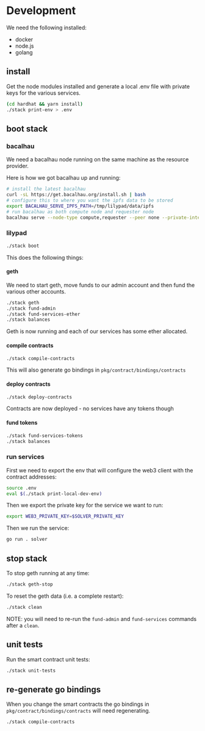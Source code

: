 # Development

We need the following installed:

 * docker
 * node.js
 * golang

## install

Get the node modules installed and generate a local .env file with private keys for the various services.

```bash
(cd hardhat && yarn install)
./stack print-env > .env
```

## boot stack

### bacalhau

We need a bacalhau node running on the same machine as the resource provider.

Here is how we got bacalhau up and running:

```bash
# install the latest bacalhau
curl -sL https://get.bacalhau.org/install.sh | bash
# configure this to where you want the ipfs data to be stored
export BACALHAU_SERVE_IPFS_PATH=/tmp/lilypad/data/ipfs
# run bacalhau as both compute node and requester node
bacalhau serve --node-type compute,requester --peer none --private-internal-ipfs=false --job-selection-accept-networked
```

### lilypad

```bash
./stack boot
```

This does the following things:

#### geth

We need to start geth, move funds to our admin account and then fund the various other accounts.

```bash
./stack geth
./stack fund-admin
./stack fund-services-ether
./stack balances
```

Geth is now running and each of our services has some ether allocated.

#### compile contracts

```bash
./stack compile-contracts
```

This will also generate go bindings in `pkg/contract/bindings/contracts`

#### deploy contracts

```bash
./stack deploy-contracts
```

Contracts are now deployed - no services have any tokens though

#### fund tokens

```bash
./stack fund-services-tokens
./stack balances
```

### run services

First we need to export the env that will configure the web3 client with the contract addresses:

```bash
source .env
eval $(./stack print-local-dev-env)
```

Then we export the private key for the service we want to run:

```bash
export WEB3_PRIVATE_KEY=$SOLVER_PRIVATE_KEY
```

Then we run the service:

```bash
go run . solver
```


## stop stack

To stop geth running at any time:

```bash
./stack geth-stop
```

To reset the geth data (i.e. a complete restart):

```bash
./stack clean
```

NOTE: you will need to re-run the `fund-admin` and `fund-services` commands after a `clean`.

## unit tests

Run the smart contract unit tests:

```bash
./stack unit-tests
```

## re-generate go bindings

When you change the smart contracts the go bindings in `pkg/contract/bindings/contracts` will need regenerating.

```bash
./stack compile-contracts
```
